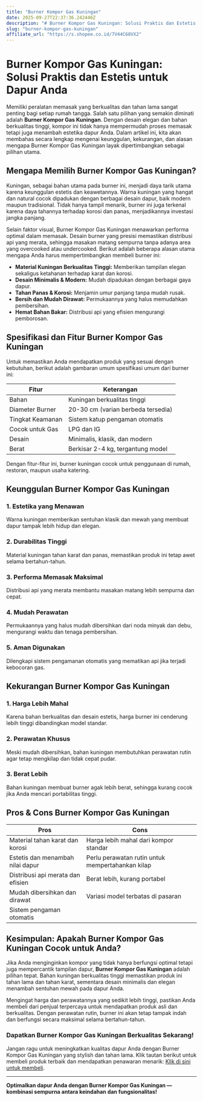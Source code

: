 ```yaml
---
title: "Burner Kompor Gas Kuningan"
date: 2025-09-27T22:37:36.242446Z
description: "# Burner Kompor Gas Kuningan: Solusi Praktis dan Estetis untuk Dapur Anda..."
slug: "burner-kompor-gas-kuningan"
affiliate_url: "https://s.shopee.co.id/7V44C68VX2"
---
```

# Burner Kompor Gas Kuningan: Solusi Praktis dan Estetis untuk Dapur Anda

Memiliki peralatan memasak yang berkualitas dan tahan lama sangat penting bagi setiap rumah tangga. Salah satu pilihan yang semakin diminati adalah **Burner Kompor Gas Kuningan**. Dengan desain elegan dan bahan berkualitas tinggi, kompor ini tidak hanya mempermudah proses memasak tetapi juga menambah estetika dapur Anda. Dalam artikel ini, kita akan membahas secara lengkap mengenai keunggulan, kekurangan, dan alasan mengapa Burner Kompor Gas Kuningan layak dipertimbangkan sebagai pilihan utama.

## Mengapa Memilih Burner Kompor Gas Kuningan?

Kuningan, sebagai bahan utama pada burner ini, menjadi daya tarik utama karena keunggulan estetis dan keawetannya. Warna kuningan yang hangat dan natural cocok dipadukan dengan berbagai desain dapur, baik modern maupun tradisional. Tidak hanya tampil menarik, burner ini juga terkenal karena daya tahannya terhadap korosi dan panas, menjadikannya investasi jangka panjang.

Selain faktor visual, Burner Kompor Gas Kuningan menawarkan performa optimal dalam memasak. Desain burner yang presisi memastikan distribusi api yang merata, sehingga masakan matang sempurna tanpa adanya area yang overcooked atau undercooked. Berikut adalah beberapa alasan utama mengapa Anda harus mempertimbangkan membeli burner ini:

- **Material Kuningan Berkualitas Tinggi:** Memberikan tampilan elegan sekaligus ketahanan terhadap karat dan korosi.
- **Desain Minimalis & Modern:** Mudah dipadukan dengan berbagai gaya dapur.
- **Tahan Panas & Korosi:** Menjamin umur panjang tanpa mudah rusak.
- **Bersih dan Mudah Dirawat:** Permukaannya yang halus memudahkan pembersihan.
- **Hemat Bahan Bakar:** Distribusi api yang efisien mengurangi pemborosan.

## Spesifikasi dan Fitur Burner Kompor Gas Kuningan

Untuk memastikan Anda mendapatkan produk yang sesuai dengan kebutuhan, berikut adalah gambaran umum spesifikasi umum dari burner ini:

| Fitur                     | Keterangan                                              |
|---------------------------|---------------------------------------------------------|
| Bahan                     | Kuningan berkualitas tinggi                            |
| Diameter Burner          | 20-30 cm (varian berbeda tersedia)                     |
| Tingkat Keamanan         | Sistem katup pengaman otomatis                         |
| Cocok untuk Gas          | LPG dan IG                                             |
| Desain                   | Minimalis, klasik, dan modern                          |
| Berat                     | Berkisar 2-4 kg, tergantung model                     |

Dengan fitur-fitur ini, burner kuningan cocok untuk penggunaan di rumah, restoran, maupun usaha katering.

## Keunggulan Burner Kompor Gas Kuningan

### 1. Estetika yang Menawan
Warna kuningan memberikan sentuhan klasik dan mewah yang membuat dapur tampak lebih hidup dan elegan.

### 2. Durabilitas Tinggi
Material kuningan tahan karat dan panas, memastikan produk ini tetap awet selama bertahun-tahun.

### 3. Performa Memasak Maksimal
Distribusi api yang merata membantu masakan matang lebih sempurna dan cepat.

### 4. Mudah Perawatan
Permukaannya yang halus mudah dibersihkan dari noda minyak dan debu, mengurangi waktu dan tenaga pembersihan.

### 5. Aman Digunakan
Dilengkapi sistem pengamanan otomatis yang mematikan api jika terjadi kebocoran gas.

## Kekurangan Burner Kompor Gas Kuningan

### 1. Harga Lebih Mahal
Karena bahan berkualitas dan desain estetis, harga burner ini cenderung lebih tinggi dibandingkan model standar.

### 2. Perawatan Khusus
Meski mudah dibersihkan, bahan kuningan membutuhkan perawatan rutin agar tetap mengkilap dan tidak cepat pudar.

### 3. Berat Lebih
Bahan kuningan membuat burner agak lebih berat, sehingga kurang cocok jika Anda mencari portabilitas tinggi.

## Pros & Cons Burner Kompor Gas Kuningan

| Pros                                         | Cons                                                 |
|----------------------------------------------|------------------------------------------------------|
| Material tahan karat dan korosi             | Harga lebih mahal dari kompor standar               |
| Estetis dan menambah nilai dapur           | Perlu perawatan rutin untuk mempertahankan kilap  |
| Distribusi api merata dan efisien           | Berat lebih, kurang portabel                        |
| Mudah dibersihkan dan dirawat              | Variasi model terbatas di pasaran                   |
| Sistem pengaman otomatis                   |                                                        |

## Kesimpulan: Apakah Burner Kompor Gas Kuningan Cocok untuk Anda?

Jika Anda menginginkan kompor yang tidak hanya berfungsi optimal tetapi juga mempercantik tampilan dapur, **Burner Kompor Gas Kuningan** adalah pilihan tepat. Bahan kuningan berkualitas tinggi memastikan produk ini tahan lama dan tahan karat, sementara desain minimalis dan elegan menambah sentuhan mewah pada dapur Anda.

Mengingat harga dan perawatannya yang sedikit lebih tinggi, pastikan Anda membeli dari penjual terpercaya untuk mendapatkan produk asli dan berkualitas. Dengan perawatan rutin, burner ini akan tetap tampak indah dan berfungsi secara maksimal selama bertahun-tahun.

### Dapatkan Burner Kompor Gas Kuningan Berkualitas Sekarang!

Jangan ragu untuk meningkatkan kualitas dapur Anda dengan Burner Kompor Gas Kuningan yang stylish dan tahan lama. Klik tautan berikut untuk membeli produk terbaik dan mendapatkan penawaran menarik: [Klik di sini untuk membeli](https://s.shopee.co.id/7V44C68VX2).

---

**Optimalkan dapur Anda dengan Burner Kompor Gas Kuningan — kombinasi sempurna antara keindahan dan fungsionalitas!**